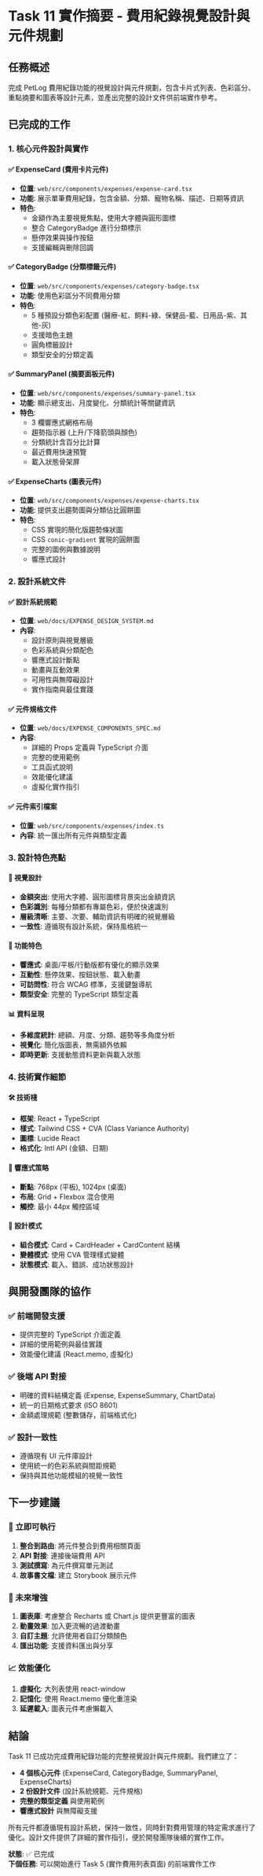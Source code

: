 # Task 11 實作摘要 - 費用紀錄視覺設計與元件規劃

## 任務概述

完成 PetLog 費用紀錄功能的視覺設計與元件規劃，包含卡片式列表、色彩區分、重點摘要和圖表等設計元素，並產出完整的設計文件供前端實作參考。

## 已完成的工作

### 1. 核心元件設計與實作

#### ✅ ExpenseCard (費用卡片元件)
- **位置**: `web/src/components/expenses/expense-card.tsx`
- **功能**: 展示單筆費用紀錄，包含金額、分類、寵物名稱、描述、日期等資訊
- **特色**: 
  - 金額作為主要視覺焦點，使用大字體與圓形圖標
  - 整合 CategoryBadge 進行分類標示
  - 懸停效果與操作按鈕
  - 支援編輯與刪除回調

#### ✅ CategoryBadge (分類標籤元件)
- **位置**: `web/src/components/expenses/category-badge.tsx`
- **功能**: 使用色彩區分不同費用分類
- **特色**:
  - 5 種預設分類色彩配置 (醫療-紅、飼料-綠、保健品-藍、日用品-紫、其他-灰)
  - 支援暗色主題
  - 圓角標籤設計
  - 類型安全的分類定義

#### ✅ SummaryPanel (摘要面板元件)
- **位置**: `web/src/components/expenses/summary-panel.tsx`
- **功能**: 顯示總支出、月度變化、分類統計等關鍵資訊
- **特色**:
  - 3 欄響應式網格布局
  - 趨勢指示器 (上升/下降箭頭與顏色)
  - 分類統計含百分比計算
  - 最近費用快速預覽
  - 載入狀態骨架屏

#### ✅ ExpenseCharts (圖表元件)
- **位置**: `web/src/components/expenses/expense-charts.tsx`
- **功能**: 提供支出趨勢圖與分類佔比圓餅圖
- **特色**:
  - CSS 實現的簡化版趨勢條狀圖
  - CSS `conic-gradient` 實現的圓餅圖
  - 完整的圖例與數據說明
  - 響應式設計

### 2. 設計系統文件

#### ✅ 設計系統規範
- **位置**: `web/docs/EXPENSE_DESIGN_SYSTEM.md`
- **內容**:
  - 設計原則與視覺層級
  - 色彩系統與分類配色
  - 響應式設計斷點
  - 動畫與互動效果
  - 可用性與無障礙設計
  - 實作指南與最佳實踐

#### ✅ 元件規格文件
- **位置**: `web/docs/EXPENSE_COMPONENTS_SPEC.md`
- **內容**:
  - 詳細的 Props 定義與 TypeScript 介面
  - 完整的使用範例
  - 工具函式說明
  - 效能優化建議
  - 虛擬化實作指引

#### ✅ 元件索引檔案
- **位置**: `web/src/components/expenses/index.ts`
- **內容**: 統一匯出所有元件與類型定義

### 3. 設計特色亮點

#### 🎨 視覺設計
- **金額突出**: 使用大字體、圓形圖標背景突出金額資訊
- **色彩識別**: 每種分類都有專屬色彩，便於快速識別
- **層級清晰**: 主要、次要、輔助資訊有明確的視覺層級
- **一致性**: 遵循現有設計系統，保持風格統一

#### 🔧 功能特色
- **響應式**: 桌面/平板/行動版都有優化的顯示效果
- **互動性**: 懸停效果、按鈕狀態、載入動畫
- **可訪問性**: 符合 WCAG 標準，支援鍵盤導航
- **類型安全**: 完整的 TypeScript 類型定義

#### 📊 資料呈現
- **多維度統計**: 總額、月度、分類、趨勢等多角度分析
- **視覺化**: 簡化版圖表，無需額外依賴
- **即時更新**: 支援動態資料更新與載入狀態

### 4. 技術實作細節

#### 🛠 技術棧
- **框架**: React + TypeScript
- **樣式**: Tailwind CSS + CVA (Class Variance Authority)
- **圖標**: Lucide React
- **格式化**: Intl API (金額、日期)

#### 📱 響應式策略
- **斷點**: 768px (平板), 1024px (桌面)
- **布局**: Grid + Flexbox 混合使用
- **觸控**: 最小 44px 觸控區域

#### 🎨 設計模式
- **組合模式**: Card + CardHeader + CardContent 結構
- **變體模式**: 使用 CVA 管理樣式變體
- **狀態模式**: 載入、錯誤、成功狀態設計

## 與開發團隊的協作

### ✅ 前端開發支援
- 提供完整的 TypeScript 介面定義
- 詳細的使用範例與最佳實踐
- 效能優化建議 (React.memo, 虛擬化)

### ✅ 後端 API 對接
- 明確的資料結構定義 (Expense, ExpenseSummary, ChartData)
- 統一的日期格式要求 (ISO 8601)
- 金額處理規範 (整數儲存，前端格式化)

### ✅ 設計一致性
- 遵循現有 UI 元件庫設計
- 使用統一的色彩系統與間距規範
- 保持與其他功能模組的視覺一致性

## 下一步建議

### 🔄 立即可執行
1. **整合到路由**: 將元件整合到費用相關頁面
2. **API 對接**: 連接後端費用 API
3. **測試撰寫**: 為元件撰寫單元測試
4. **故事書文檔**: 建立 Storybook 展示元件

### 🚀 未來增強
1. **圖表庫**: 考慮整合 Recharts 或 Chart.js 提供更豐富的圖表
2. **動畫效果**: 加入更流暢的過渡動畫
3. **自訂主題**: 允許使用者自訂分類顏色
4. **匯出功能**: 支援資料匯出與分享

### 📈 效能優化
1. **虛擬化**: 大列表使用 react-window
2. **記憶化**: 使用 React.memo 優化重渲染
3. **延遲載入**: 圖表元件考慮懶載入

## 結論

Task 11 已成功完成費用紀錄功能的完整視覺設計與元件規劃。我們建立了：

- **4 個核心元件** (ExpenseCard, CategoryBadge, SummaryPanel, ExpenseCharts)
- **2 份設計文件** (設計系統規範、元件規格)
- **完整的類型定義** 與使用範例
- **響應式設計** 與無障礙支援

所有元件都遵循現有設計系統，保持一致性，同時針對費用管理的特定需求進行了優化。設計文件提供了詳細的實作指引，便於開發團隊後續的實作工作。

**狀態**: ✅ 已完成  
**下個任務**: 可以開始進行 Task 5 (實作費用列表頁面) 的前端實作工作